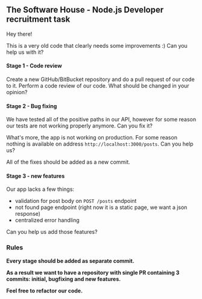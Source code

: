 ## The Software House - Node.js Developer recruitment task

Hey there!

This is a very old code that clearly needs some improvements :) Can you help us with it?

#### Stage 1 - Code review

Create a new GitHub/BitBucket repository and do a pull request of our code to it. Perform a code review of our code.
What should be changed in your opinion?

#### Stage 2 - Bug fixing

We have tested all of the positive paths in our API, however for some reason our tests are not working properly anymore. Can you fix it?

What's more, the app is not working on production. For some reason nothing is available on address `http://localhost:3000/posts`.
Can you help us?

All of the fixes should be added as a new commit.

#### Stage 3 - new features

Our app lacks a few things:

- validation for post body on `POST /posts` endpoint
- not found page endpoint (right now it is a static page, we want a json response)
- centralized error handling

Can you help us add those features?

### Rules

**Every stage should be added as separate commit.**

**As a result we want to have a repository with single PR containing 3 commits: initial, bugfixing and new features.**  

**Feel free to refactor our code.**